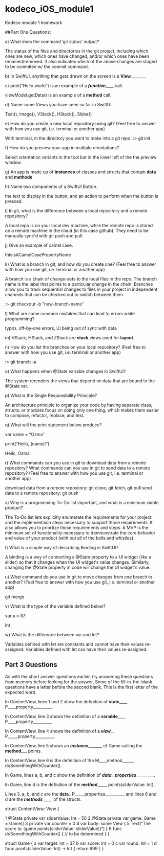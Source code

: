 # kodeco_iOS_module1
Kodeco module 1 homework

##Part One Questions:

a) What does the command ‘git status’ output?

The status of the files and directories in the git project, including which ones are new, which ones have changed, and/or which ones have been renamed/removed. It also indicates which of the above changes are staged to be commited w/ the commit command.


b) In SwiftUI, anything that gets drawn on the screen is a ____View___________.


c) print(“Hello world”) is an example of a _____function_________ call.

viewModel.getData() is an example of a ______method______ call.


d) Name some Views you have seen so far in SwiftUI.

Text(), Image(), VStack(), HStack(), Slider()

e) How do you create a new local repository using git? (Feel free to answer with how you use git, i.e. terminal or another app)

With terminal, in the directory you want to make into a git repo:
:> git init

f) How do you preview your app in multiple orientations?

Select orientation variants in the tool bar in the lower left of the the preview window.

g) An app is made up of ____instances____ of classes and structs that contain ____data____  and ____methods____.

h) Name two components of a SwiftUI Button.

the text to display in the button, and an action to perform when the button is pressed.

i) In git, what is the difference between a local repository and a remote repository?

A local repo is on your local dev machine, while the remote repo is stored on a remote machine in the cloud (in this case github). They need to be manually sync'd with git push and pull.

j) Give an example of camel case.

thisIsACamelCasePropertyName

k) What is a branch in git, and how do you create one? (Feel free to answer with how you use git, i.e. terminal or another app)

A branch is a chain of change-sets to the local files in the repo. The branch name is the label that points to a particular change in the chain. Branches allow you to track sequential changes to files in your project in independent channels that can be checked out to switch between them.

:> git checkout -b "new-branch-name"

l) What are some common mistakes that can lead to errors while programming?

typos, off-by-one errors, UI being out of sync with data

m) VStack, HStack, and ZStack are ______stack______ views used for ______layout______.

n) How do you list the branches on your local repository? (Feel free to answer with how you use git, i.e. terminal or another app)

:> git branch -a

o) What happens when @State variable changes in SwiftUI?

The system rerenders the views that depend on data that are bound to the @State var.

p) What is the Single Responsibility Principle?

An architecture principle to organize your code by having separate class, structs, or modules focus on doing only one thing, which makes them easier to compose, refactor, replace, and test.

q) What will the print statement below produce?

var name = “Ozma”

print(“Hello, \(name)!”)

Hello, Ozma

r) What commands can you use in git to download data from a remote repository? What commands can you use in git to send data to a remote repository? (Feel free to answer with how you use git, i.e. terminal or another app)

download data from a remote repository:  git clone, git fetch, git pull
send data to a remote repository: git push

s) Why is a programming To-Do list important, and what is a minimum viable product?

The To-Do list lets explicitly enumerate the requirements for your project and the implementaion steps necessary to support those requirements. It also allows you to priortize those requirements and steps. A MVP is the minimum set of functionality necessary to demnonstrate the core behavior and value of your product (with out all of the bells and whistles).

t) What is a simple way of describing Binding in SwiftUI?

A binding is a way of connecting a @State property to a UI widget (like a slider) so that it changes when the UI widget's value changes. Similarly, changing the @State property in code will change the UI widget's value.

u) What command do you use in git to move changes from one branch to another? (Feel free to answer with how you use git, i.e. terminal or another app)

git merge

v) What is the type of the variable defined below?

var a = 87

Int

w) What is the difference between var and let?

Variables defined with let are constants and cannot have their values re-assigned. Variables defined with let can have their values re-assigned.


## Part 3 Questions


As with the short answer questions earlier, try answering these questions from memory before looking for the answer. Some of the fill-in-the-blank questions have a letter before the second blank. This is the first letter of the expected word.


In ContentView, lines 1 and 2 show the definition of ____state________ P____property__________.

In ContentView, line 3 shows the definition of a      ____variable________  P____property__________.


In ContentView, line 4 shows the definition of a     _____view_______ P_____property__________.


In ContentView, line 5 shows an   _____instance____________ of Game calling the ______method_________ points.


In ContentView, line 6 is the definition of the M____method______  doSomethingWithCounter().


In Game, lines a, b, and c show the definition of   _______data________ _____properties______________.


In Game, line d is the definition of the   _____method__________ points(sliderValue: Int).


Lines 3, a, b, and c are the   ________data_________ P_____properties__________ and lines 6 and d are the   _____methods__________ of the structs.



 struct ContentView: View {

1    @State private var sliderValue: Int = 50
2    @State private var game: Game = Game()
3    private var counter = 0
4    var body: some View {
5        Text("The score is: \(game.points(sliderValue: sliderValue))")
     }
6    func doSomethingWithCounter() {
         // to be determined
     }
 }


 struct Game {
a    var target: Int = 37
b    var score: Int = 0
c    var round: Int = 1
d    func points(sliderValue: Int) -> Int {
        return 999
     }
 }